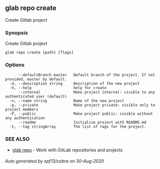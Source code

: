## glab repo create

Create Gitlab project

### Synopsis

Create Gitlab project

```
glab repo create [path] [flags]
```

### Options

```
      --defaultBranch master   Default branch of the project. If not provided, master by default.
  -d, --description string     Description of the new project
  -h, --help                   help for create
      --internal               Make project internal: visible to any authenticated user (default)
  -n, --name string            Name of the new project
  -p, --private                Make project private: visible only to project members
  -P, --public                 Make project public: visible without any authentication
      --readme                 Initialize project with README.md
  -t, --tag stringArray        The list of tags for the project.
```

### SEE ALSO

* [glab repo](glab_repo.md)	 - Work with GitLab repositories and projects

###### Auto generated by spf13/cobra on 30-Aug-2020
